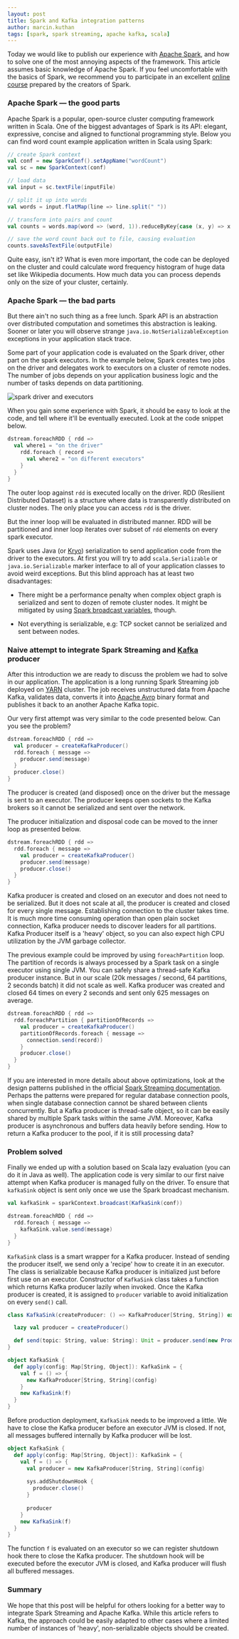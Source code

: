 ```yaml
---
layout: post
title: Spark and Kafka integration patterns
author: marcin.kuthan
tags: [spark, spark streaming, apache kafka, scala]
---
```


Today we would like to publish our experience with [Apache Spark](http://spark.apache.org/), 
and how to solve one of the most annoying aspects of the framework.
This article assumes basic knowledge of Apache Spark.
If you feel uncomfortable with the basics of Spark, we recommend you to participate in an excellent 
[online course](https://www.edx.org/course/introduction-big-data-apache-spark-uc-berkeleyx-cs100-1x) 
prepared by the creators of Spark.

### Apache Spark &mdash; the good parts

Apache Spark is a popular, open-source cluster computing framework written in Scala.
One of the biggest advantages of Spark is its API: elegant, expressive, concise and aligned to functional programming
style.
Below you can find word count example application written in Scala using Spark:

```scala
// create Spark context
val conf = new SparkConf().setAppName("wordCount")
val sc = new SparkContext(conf)

// load data
val input = sc.textFile(inputFile)

// split it up into words
val words = input.flatMap(line => line.split(" "))

// transform into pairs and count 
val counts = words.map(word => (word, 1)).reduceByKey{case (x, y) => x + y}

// save the word count back out to file, causing evaluation
counts.saveAsTextFile(outputFile)
```

Quite easy, isn't it? 
What is even more important, the code can be deployed on the cluster and could calculate word frequency histogram 
of huge data set like Wikipedia documents.
How much data you can process depends only on the size of your cluster, certainly.

### Apache Spark &mdash; the bad parts

But there ain't no such thing as a free lunch. 
Spark API is an abstraction over distributed computation and sometimes this abstraction is leaking. 
Sooner or later you will observe strange `java.io.NotSerializableException` exceptions in your application stack trace.

Some part of your application code is evaluated on the Spark driver, other part on the spark executors.
In the example below, Spark creates two jobs on the driver and delegates work to executors on a cluster of remote 
nodes.
The number of jobs depends on your application business logic and the number of tasks depends on data partitioning.

![spark driver and executors](img/articles/2015-07-16-spark-kafka-integration/spark-driver-executors.png)

When you gain some experience with Spark, it should be easy to look at the code, and tell where it'll be 
eventually executed.
Look at the code snippet below. 

```scala
dstream.foreachRDD { rdd =>
  val where1 = "on the driver"
    rdd.foreach { record => 
      val where2 = "on different executors"
    }
  }
}
```

The outer loop against `rdd` is executed locally on the driver. 
RDD (Resilient Distributed Dataset) is a structure where data is transparently distributed on cluster nodes.
The only place you can access `rdd` is the driver.

But the inner loop will be evaluated in distributed manner. 
RDD will be partitioned and inner loop iterates over subset of `rdd` elements on every spark executor.

Spark uses Java (or [Kryo](https://github.com/EsotericSoftware/kryo)) serialization to send application code from 
the driver to the executors. 
At first you will try to add `scala.Serializable` or `java.io.Serializable` marker interface to all of your application 
classes to avoid weird exceptions.
But this blind approach has at least two disadvantages:

* There might be a performance penalty when complex object graph is serialized and sent to dozen of remote cluster 
nodes. It might be mitigated by using 
[Spark broadcast variables](http://spark.apache.org/docs/latest/programming-guide.html#broadcast-variables), though.

* Not everything is serializable, e.g: TCP socket cannot be serialized and sent between nodes.

### Naive attempt to integrate Spark Streaming and [Kafka](http://kafka.apache.org/) producer

After this introduction we are ready to discuss the problem we had to solve in our application. 
The application is a long running Spark Streaming job deployed on 
[YARN](http://hadoop.apache.org/docs/current/hadoop-yarn/hadoop-yarn-site/YARN.html) cluster.
The job receives unstructured data from Apache Kafka, validates data, converts it into 
[Apache Avro](https://avro.apache.org/) binary format and publishes it back to an another Apache Kafka topic.

Our very first attempt was very similar to the code presented below. 
Can you see the problem? 

```scala
dstream.foreachRDD { rdd =>
  val producer = createKafkaProducer()
  rdd.foreach { message =>
    producer.send(message)
  }
  producer.close()
}
```

The producer is created (and disposed) once on the driver but the message is sent to an executor.
The producer keeps open sockets to the Kafka brokers so it cannot be serialized and sent over the network.

The producer initialization and disposal code can be moved to the inner loop as presented below. 

```scala
dstream.foreachRDD { rdd =>
  rdd.foreach { message =>
    val producer = createKafkaProducer()
    producer.send(message)
    producer.close()
  }
}
```

Kafka producer is created and closed on an executor and does not need to be serialized.
But it does not scale at all, the producer is created and closed for every single message. 
Establishing connection to the cluster takes time. 
It is much more time consuming operation than open plain socket connection, Kafka producer needs to discover leaders 
for all partitions.
Kafka Producer itself is a 'heavy' object, so you can also expect high CPU utilization by the JVM garbage collector.

The previous example could be improved by using `foreachPartition` loop. 
The partition of records is always processed by a Spark task on a single executor using single JVM.
You can safely share a thread-safe Kafka producer instance.
But in our scale (20k messages / second, 64 partitions, 2 seconds batch) it did not scale as well.
Kafka producer was created and closed 64 times on every 2 seconds and sent only 625 messages on average.

```scala
dstream.foreachRDD { rdd =>
  rdd.foreachPartition { partitionOfRecords =>
    val producer = createKafkaProducer()
    partitionOfRecords.foreach { message =>
      connection.send(record))
    }
    producer.close()
  }
}
```

If you are interested in more details about above optimizations, look at the design patterns published in the official 
[Spark Streaming documentation](http://spark.apache.org/docs/latest/streaming-programming-guide.html).
Perhaps the patterns were prepared for regular database connection pools, when single database connection cannot 
be shared between clients concurrently.
But a Kafka producer is thread-safe object, so it can be easily shared by multiple Spark tasks within the same JVM. 
Moreover, Kafka producer is asynchronous and buffers data heavily before sending. 
How to return a Kafka producer to the pool, if it is still processing data?

### Problem solved 

Finally we ended up with a solution based on Scala lazy evaluation (you can do it in Java as well). 
The application code is very similar to our first naive attempt when Kafka producer is managed fully on the driver.
To ensure that `kafkaSink` object is sent only once we use the Spark broadcast mechanism. 

```scala
val kafkaSink = sparkContext.broadcast(KafkaSink(conf))

dstream.foreachRDD { rdd =>
  rdd.foreach { message =>
    kafkaSink.value.send(message)
  }
}
```

`KafkaSink` class is a smart wrapper for a Kafka producer. 
Instead of sending the producer itself, we send only a 'recipe' how to create it in an executor.
The class is serializable because Kafka producer is initialized just before first use on an executor.
Constructor of `KafkaSink` class takes a function which returns Kafka producer lazily when invoked. 
Once the Kafka producer is created, it is assigned to `producer` variable to avoid initialization on every `send()` call.

```scala
class KafkaSink(createProducer: () => KafkaProducer[String, String]) extends Serializable {

  lazy val producer = createProducer()

  def send(topic: String, value: String): Unit = producer.send(new ProducerRecord(topic, value))
}

object KafkaSink {
  def apply(config: Map[String, Object]): KafkaSink = {
    val f = () => {
      new KafkaProducer[String, String](config)
    }
    new KafkaSink(f)
  }
}
```

Before production deployment, `KafkaSink` needs to be improved a little. 
We have to close the Kafka producer before an executor JVM is closed.
If not, all messages buffered internally by Kafka producer will be lost.

```scala
object KafkaSink {
  def apply(config: Map[String, Object]): KafkaSink = {
    val f = () => {
      val producer = new KafkaProducer[String, String](config)
      
      sys.addShutdownHook {
        producer.close()
      }
      
      producer
    }
    new KafkaSink(f)
  }
}
```

The function `f` is evaluated on an executor so we can register shutdown hook there to close the Kafka producer.
The shutdown hook will be executed before the executor JVM is closed, and Kafka producer will flush all buffered 
messages.

### Summary

We hope that this post will be helpful for others looking for a better way to integrate Spark Streaming and 
Apache Kafka.
While this article refers to Kafka, the approach could be easily adapted to other cases where a limited 
number of instances of 'heavy', non-serializable objects should be created. 
